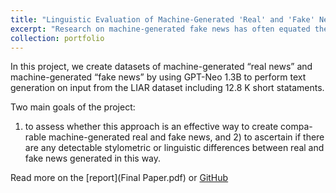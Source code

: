 ```yaml
---
title: "Linguistic Evaluation of Machine-Generated 'Real' and 'Fake' News"
excerpt: "Research on machine-generated fake news has often equated these two qualities, treating the task of identifying “machine-generated” news as equivalent to the task of identifying “fake news.” In this project, we create datasets of machine-generated “real news” and machine- generated “fake news” by using GPT-Neo 1.3B to perform text generation on input from the LIAR dataset including 12.8 K short stataments. Two main goals of the project: 1) to assess whether this approach is an effective way to create compa- rable machine-generated real and fake news, and 2) to ascertain if there are any detectable stylometric or linguistic differences between real and fake news generated in this way."
collection: portfolio
---
```


In this project, we create datasets of machine-generated “real news” and machine-generated “fake news” by using GPT-Neo 1.3B to perform text generation on input from the LIAR dataset including 12.8 K short stataments. 

Two main goals of the project: 

1) to assess whether this approach is an effective way to create compa- rable machine-generated real and fake news, and 2) to ascertain if there are any detectable stylometric or linguistic differences between real and fake news generated in this way.

Read more on the [report](Final Paper.pdf) or [GitHub](https://github.com/azizamirsaidova/fake-news-detection)